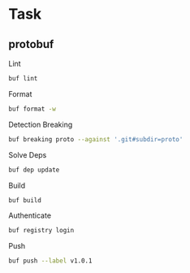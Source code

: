# Task

## protobuf

Lint
``` sh
buf lint
```

Format
``` sh
buf format -w
```

Detection Breaking
``` sh
buf breaking proto --against '.git#subdir=proto'
```

Solve Deps
``` sh
buf dep update
```

Build
``` sh
buf build
```

Authenticate
``` sh
buf registry login
```

Push
``` sh
buf push --label v1.0.1
```